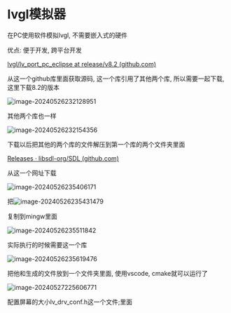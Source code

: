 # lvgl模拟器

在PC使用软件模拟lvgl, 不需要嵌入式的硬件

优点: 便于开发, 跨平台开发

[lvgl/lv_port_pc_eclipse at release/v8.2 (github.com)](https://github.com/lvgl/lv_port_pc_eclipse/tree/release/v8.2)

从这一个github库里面获取源码, 这一个库引用了其他两个库, 所以需要一起下载, 这里下载8.2的版本

![image-20240526232128951](https://picture-01-1316374204.cos.ap-beijing.myqcloud.com/image/202405262321022.png)

其他两个库也一样

![image-20240526232154356](https://picture-01-1316374204.cos.ap-beijing.myqcloud.com/image/202405262321436.png)

下载以后把其他的两个库的文件解压到第一个库的两个文件夹里面

[Releases · libsdl-org/SDL (github.com)](https://github.com/libsdl-org/SDL/releases/)

从这一个网址下载

![image-20240526235406171](https://picture-01-1316374204.cos.ap-beijing.myqcloud.com/image/202405262354209.png)

把![image-20240526235431479](https://picture-01-1316374204.cos.ap-beijing.myqcloud.com/image/202405262354525.png)

复制到mingw里面

![image-20240526235511842](https://picture-01-1316374204.cos.ap-beijing.myqcloud.com/image/202405262355934.png)

实际执行的时候需要这一个库

![image-20240526235619476](https://picture-01-1316374204.cos.ap-beijing.myqcloud.com/image/202405262356606.png)

把他和生成的文件放到一个文件夹里面, 使用vscode, cmake就可以运行了

![image-20240527225606771](https://picture-01-1316374204.cos.ap-beijing.myqcloud.com/image/202405272256882.png)

配置屏幕的大小lv_drv_conf.h这一个文件;里面